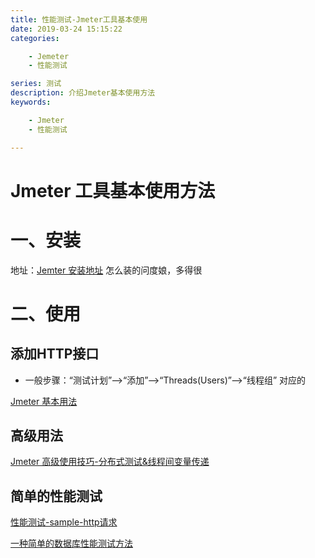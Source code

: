 ```yaml
---
title: 性能测试-Jmeter工具基本使用
date: 2019-03-24 15:15:22
categories: 

    - Jemeter
    - 性能测试 

series: 测试
description: 介绍Jmeter基本使用方法
keywords: 

    - Jmeter
    - 性能测试 

---
```


# Jmeter 工具基本使用方法

# 一、安装
地址：[Jemter 安装地址](http://jmeter.apache.org/)
怎么装的问度娘，多得很

# 二、使用
## 添加HTTP接口

* 一般步骤：“测试计划”-->“添加”-->“Threads(Users)”-->“线程组”
对应的

[Jmeter 基本用法](https://www.cnblogs.com/fnng/p/5827577.html)
## 高级用法
[Jmeter 高级使用技巧-分布式测试&线程间变量传递](https://www.cnblogs.com/fnng/archive/2012/12/29/2839420.html)

## 简单的性能测试
[性能测试-sample-http请求](https://www.cnblogs.com/fnng/archive/2012/12/22/2829479.html)

[一种简单的数据库性能测试方法](https://www.cnblogs.com/fnng/archive/2011/08/03/2126775.html)
